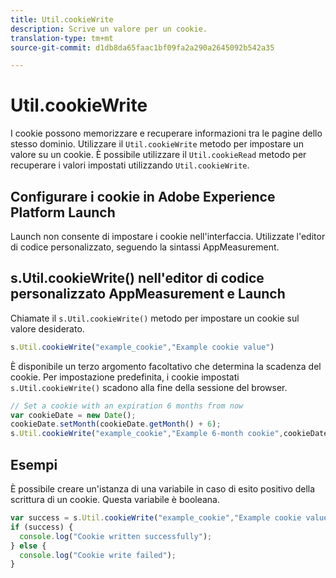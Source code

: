 ```yaml
---
title: Util.cookieWrite
description: Scrive un valore per un cookie.
translation-type: tm+mt
source-git-commit: d1db8da65faac1bf09fa2a290a2645092b542a35

---
```



# Util.cookieWrite

I cookie possono memorizzare e recuperare informazioni tra le pagine dello stesso dominio. Utilizzare il `Util.cookieWrite` metodo per impostare un valore su un cookie. È possibile utilizzare il `Util.cookieRead` metodo per recuperare i valori impostati utilizzando `Util.cookieWrite`.

## Configurare i cookie in Adobe Experience Platform Launch

Launch non consente di impostare i cookie nell&#39;interfaccia. Utilizzate l&#39;editor di codice personalizzato, seguendo la sintassi AppMeasurement.

## s.Util.cookieWrite() nell&#39;editor di codice personalizzato AppMeasurement e Launch

Chiamate il `s.Util.cookieWrite()` metodo per impostare un cookie sul valore desiderato.

```js
s.Util.cookieWrite("example_cookie","Example cookie value")
```

È disponibile un terzo argomento facoltativo che determina la scadenza del cookie. Per impostazione predefinita, i cookie impostati `s.Util.cookieWrite()` scadono alla fine della sessione del browser.

```js
// Set a cookie with an expiration 6 months from now
var cookieDate = new Date();
cookieDate.setMonth(cookieDate.getMonth() + 6);
s.Util.cookieWrite("example_cookie","Example 6-month cookie",cookieDate);
```

## Esempi

È possibile creare un&#39;istanza di una variabile in caso di esito positivo della scrittura di un cookie. Questa variabile è booleana.

```js
var success = s.Util.cookieWrite("example_cookie","Example cookie value");
if (success) {
  console.log("Cookie written successfully");
} else {
  console.log("Cookie write failed");
}
```
